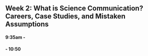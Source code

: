 ## Week 2: What is Science Communication? Careers, Case Studies, and Mistaken Assumptions

#### 9:35am -  




#### - 10:50
